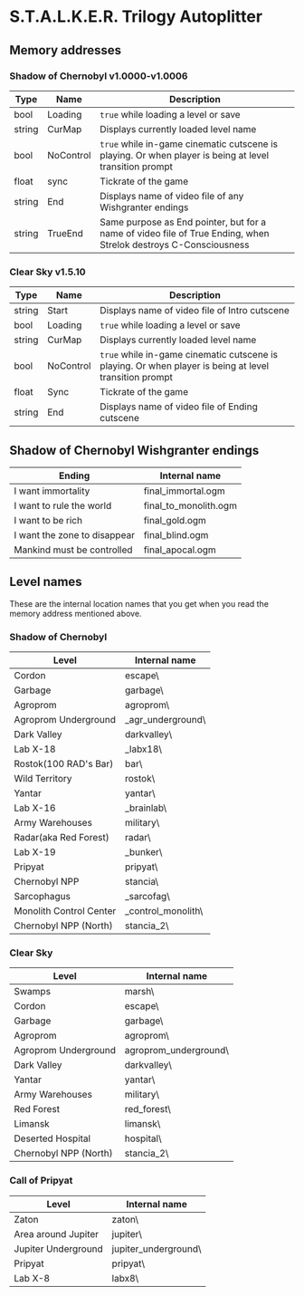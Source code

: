 # S.T.A.L.K.E.R. Trilogy Autoplitter

## Memory addresses
### Shadow of Chernobyl v1.0000-v1.0006

|  Type     | Name             | Description                                                                                                               |
|  ------   | ---------------  | ----------------------------------------------------------------------------------------------------------------          |
|  bool     | Loading          | `true` while loading a level or save                                                                                      |
|  string   | CurMap           | Displays currently loaded level name                                                                                      |
|  bool     | NoControl        | `true` while in-game cinematic cutscene is playing. Or when player is being at level transition prompt                    |
|  float    | sync             | Tickrate of the game                                                                                                      |
|  string   | End              | Displays name of video file of any Wishgranter endings                                                                    |
|  string   | TrueEnd          | Same purpose as End pointer, but for a name of video file of True Ending, when Strelok destroys C-Consciousness           |

### Clear Sky v1.5.10
|  Type     | Name             | Description                                                                                                               |
|  ------   | ---------------  | ----------------------------------------------------------------------------------------------------------------          |
|  string   | Start            | Displays name of video file of Intro cutscene                                                                             |
|  bool     | Loading          | `true` while loading a level or save                                                                                      |
|  string   | CurMap           | Displays currently loaded level name                                                                                      |
|  bool     | NoControl        | `true` while in-game cinematic cutscene is playing. Or when player is being at level transition prompt                    |
|  float    | Sync             | Tickrate of the game                                                                                                      |
|  string   | End              | Displays name of video file of Ending cutscene                                                                            |



## Shadow of Chernobyl Wishgranter endings

| Ending                          | Internal name               |
| ------------------------------- | -------------------------   |
| I want immortality              | final_immortal.ogm          |
| I want to rule the world        | final_to_monolith.ogm       |
| I want to be rich               | final_gold.ogm              |
| I want the zone to disappear    | final_blind.ogm             |
| Mankind must be controlled      | final_apocal.ogm            |

## Level names

These are the internal location names that you get when you read the memory address mentioned above.

### Shadow of Chernobyl

| Level                   | Internal name               |
| ----------------------- | -------------------------   |
| Cordon                  | escape\                     |
| Garbage                 | garbage\                    |
| Agroprom                | agroprom\                   |
| Agroprom Underground    | _agr_underground\           |
| Dark Valley             | darkvalley\                 |
| Lab X-18                | _labx18\                    |
| Rostok(100 RAD's Bar)   | bar\                        |
| Wild Territory          | rostok\                     |
| Yantar                  | yantar\                     |
| Lab X-16                | _brainlab\                  |
| Army Warehouses         | military\                   |
| Radar(aka Red Forest)   | radar\                      |
| Lab X-19                | _bunker\                    |
| Pripyat                 | pripyat\                    |
| Chernobyl NPP           | stancia\                    |
| Sarcophagus             | _sarcofag\                  |
| Monolith Control Center | _control_monolith\          |
| Chernobyl NPP (North)   | stancia_2\                  |

### Clear Sky

| Level                   | Internal name               |
| ----------------------- | -------------------------   |
| Swamps                  | marsh\                      |
| Cordon                  | escape\                     |
| Garbage                 | garbage\                    |
| Agroprom                | agroprom\                   |
| Agroprom Underground    | agroprom_underground\       |
| Dark Valley             | darkvalley\                 |
| Yantar                  | yantar\                     |
| Army Warehouses         | military\                   |
| Red Forest              | red_forest\                 |
| Limansk                 | limansk\                    |
| Deserted Hospital       | hospital\                   |
| Chernobyl NPP (North)   | stancia_2\                  |

### Call of Pripyat

| Level                   | Internal name               |
| ----------------------- | -------------------------   |
| Zaton                   | zaton\                      |
| Area around Jupiter     | jupiter\                    |
| Jupiter Underground     | jupiter_underground\        |
| Pripyat                 | pripyat\                    |
| Lab X-8                 | labx8\                      |

